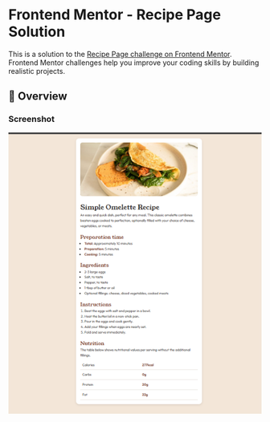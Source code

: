 # Frontend Mentor - Recipe Page Solution

This is a solution to the [Recipe Page challenge on Frontend Mentor](https://www.frontendmentor.io/challenges/recipe-page-KiTsR8QQKm).  
Frontend Mentor challenges help you improve your coding skills by building realistic projects.  

## 🚀 Overview

### Screenshot

![screenshot](./screenshot.png)  
